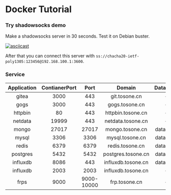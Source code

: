 # Docker Tutorial

### Try shadowsocks demo

Make a shadowsocks server in 30 seconds. Test it on Debian buster.

[![asciicast](https://asciinema.org/a/WaGjxoVTRdlyUIkG6BlFRiBWz.svg)](https://asciinema.org/a/WaGjxoVTRdlyUIkG6BlFRiBWz)

After that you can connect this server with `ss://chacha20-ietf-poly1305:123456@192.168.100.1:3600`. 

### Service

|Application|ContianerPort|Port|Domain|Database|Admin|Password|
|:---:|:---:|:---:|:---:|:---:|:---:|:---:|
|gitea|3000|443|git.tosone.cn|-|-|-|
|gogs|3000|443|gogs.tosone.cn|-|-|-|
|httpbin|80|443|httpbin.tosone.cn|-|-|-|
|netdata|19999|443|netdata.tosone.cn|-|-|-|
|mongo|27017|27017|mongo.tosone.cn|database|tosone|secret|
|mysql|3306|3306|mysql.tosone.cn|database|tosone|secret|
|redis|6379|6379|redis.tosone.cn|database|tosone|secret|
|postgres|5432|5432|postgres.tosone.cn|database|tosone|secret|
|influxdb|8086|443|influxdb.tosone.cn|database|tosone|secret|
|influxdb|2003|2003|influxdb.tosone.cn|-|-|-|
|frps|9000|9000-10000|frp.tosone.cn|-|-|-|
